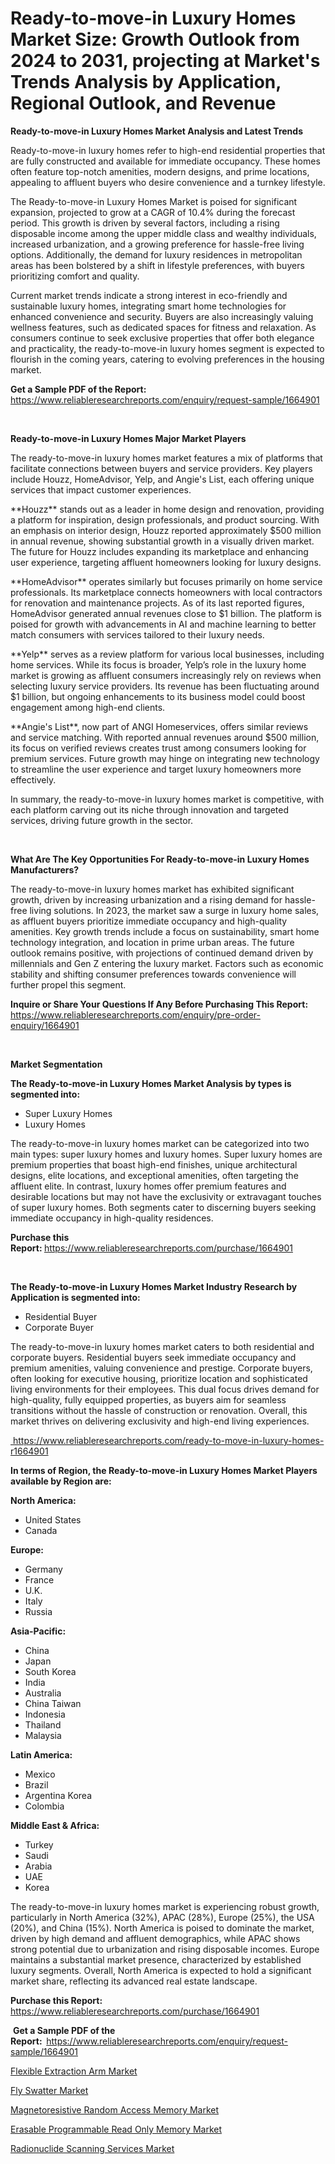 <p><h1>Ready-to-move-in Luxury Homes Market Size: Growth Outlook from 2024 to 2031, projecting at Market's Trends Analysis by Application, Regional Outlook, and Revenue</h1></p><p><strong>Ready-to-move-in Luxury Homes Market Analysis and Latest Trends</strong></p>
<p><p>Ready-to-move-in luxury homes refer to high-end residential properties that are fully constructed and available for immediate occupancy. These homes often feature top-notch amenities, modern designs, and prime locations, appealing to affluent buyers who desire convenience and a turnkey lifestyle.</p><p>The Ready-to-move-in Luxury Homes Market is poised for significant expansion, projected to grow at a CAGR of 10.4% during the forecast period. This growth is driven by several factors, including a rising disposable income among the upper middle class and wealthy individuals, increased urbanization, and a growing preference for hassle-free living options. Additionally, the demand for luxury residences in metropolitan areas has been bolstered by a shift in lifestyle preferences, with buyers prioritizing comfort and quality.</p><p>Current market trends indicate a strong interest in eco-friendly and sustainable luxury homes, integrating smart home technologies for enhanced convenience and security. Buyers are also increasingly valuing wellness features, such as dedicated spaces for fitness and relaxation. As consumers continue to seek exclusive properties that offer both elegance and practicality, the ready-to-move-in luxury homes segment is expected to flourish in the coming years, catering to evolving preferences in the housing market.</p></p>
<p><strong>Get a Sample PDF of the Report:&nbsp;</strong> <a href="https://www.reliableresearchreports.com/enquiry/request-sample/1664901?utm_campaign=38&utm_medium=2&utm_source=Github&utm_content=ia&utm_term=29092024&utm_id=ready-to-move-in-luxury-homes">https://www.reliableresearchreports.com/enquiry/request-sample/1664901</a></p>
<p>&nbsp;</p>
<p><strong>Ready-to-move-in Luxury Homes Major Market Players</strong></p>
<p><p>The ready-to-move-in luxury homes market features a mix of platforms that facilitate connections between buyers and service providers. Key players include Houzz, HomeAdvisor, Yelp, and Angie's List, each offering unique services that impact customer experiences.</p><p>**Houzz** stands out as a leader in home design and renovation, providing a platform for inspiration, design professionals, and product sourcing. With an emphasis on interior design, Houzz reported approximately $500 million in annual revenue, showing substantial growth in a visually driven market. The future for Houzz includes expanding its marketplace and enhancing user experience, targeting affluent homeowners looking for luxury designs.</p><p>**HomeAdvisor** operates similarly but focuses primarily on home service professionals. Its marketplace connects homeowners with local contractors for renovation and maintenance projects. As of its last reported figures, HomeAdvisor generated annual revenues close to $1 billion. The platform is poised for growth with advancements in AI and machine learning to better match consumers with services tailored to their luxury needs.</p><p>**Yelp** serves as a review platform for various local businesses, including home services. While its focus is broader, Yelp’s role in the luxury home market is growing as affluent consumers increasingly rely on reviews when selecting luxury service providers. Its revenue has been fluctuating around $1 billion, but ongoing enhancements to its business model could boost engagement among high-end clients.</p><p>**Angie's List**, now part of ANGI Homeservices, offers similar reviews and service matching. With reported annual revenues around $500 million, its focus on verified reviews creates trust among consumers looking for premium services. Future growth may hinge on integrating new technology to streamline the user experience and target luxury homeowners more effectively.</p><p>In summary, the ready-to-move-in luxury homes market is competitive, with each platform carving out its niche through innovation and targeted services, driving future growth in the sector.</p></p>
<p>&nbsp;</p>
<p><strong>What Are The Key Opportunities For Ready-to-move-in Luxury Homes Manufacturers?</strong></p>
<p><p>The ready-to-move-in luxury homes market has exhibited significant growth, driven by increasing urbanization and a rising demand for hassle-free living solutions. In 2023, the market saw a surge in luxury home sales, as affluent buyers prioritize immediate occupancy and high-quality amenities. Key growth trends include a focus on sustainability, smart home technology integration, and location in prime urban areas. The future outlook remains positive, with projections of continued demand driven by millennials and Gen Z entering the luxury market. Factors such as economic stability and shifting consumer preferences towards convenience will further propel this segment.</p></p>
<p><strong>Inquire or Share Your Questions If Any Before Purchasing This Report:</strong> <a href="https://www.reliableresearchreports.com/enquiry/pre-order-enquiry/1664901?utm_campaign=38&utm_medium=2&utm_source=Github&utm_content=ia&utm_term=29092024&utm_id=ready-to-move-in-luxury-homes">https://www.reliableresearchreports.com/enquiry/pre-order-enquiry/1664901</a></p>
<p>&nbsp;</p>
<p><strong>Market Segmentation</strong></p>
<p><strong>The Ready-to-move-in Luxury Homes Market Analysis by types is segmented into:</strong></p>
<p><ul><li>Super Luxury Homes</li><li>Luxury Homes</li></ul></p>
<p><p>The ready-to-move-in luxury homes market can be categorized into two main types: super luxury homes and luxury homes. Super luxury homes are premium properties that boast high-end finishes, unique architectural designs, elite locations, and exceptional amenities, often targeting the affluent elite. In contrast, luxury homes offer premium features and desirable locations but may not have the exclusivity or extravagant touches of super luxury homes. Both segments cater to discerning buyers seeking immediate occupancy in high-quality residences.</p></p>
<p><strong>Purchase this Report:&nbsp;</strong><a href="https://www.reliableresearchreports.com/purchase/1664901?utm_campaign=38&utm_medium=2&utm_source=Github&utm_content=ia&utm_term=29092024&utm_id=ready-to-move-in-luxury-homes">https://www.reliableresearchreports.com/purchase/1664901</a></p>
<p>&nbsp;</p>
<p><strong>The Ready-to-move-in Luxury Homes Market Industry Research by Application is segmented into:</strong></p>
<p><ul><li>Residential Buyer</li><li>Corporate Buyer</li></ul></p>
<p><p>The ready-to-move-in luxury homes market caters to both residential and corporate buyers. Residential buyers seek immediate occupancy and premium amenities, valuing convenience and prestige. Corporate buyers, often looking for executive housing, prioritize location and sophisticated living environments for their employees. This dual focus drives demand for high-quality, fully equipped properties, as buyers aim for seamless transitions without the hassle of construction or renovation. Overall, this market thrives on delivering exclusivity and high-end living experiences.</p></p>
<p><a href="https://www.reliableresearchreports.com/ready-to-move-in-luxury-homes-r1664901?utm_campaign=38&utm_medium=2&utm_source=Github&utm_content=ia&utm_term=29092024&utm_id=ready-to-move-in-luxury-homes">&nbsp;https://www.reliableresearchreports.com/ready-to-move-in-luxury-homes-r1664901</a></p>
<p><strong>In terms of Region, the Ready-to-move-in Luxury Homes Market Players available by Region are:</strong></p>
<p>
    <p> <strong> North America: </strong>
        <ul>
            <li>United States</li>
            <li>Canada</li>
        </ul>
        </p> 
    <p> <strong> Europe: </strong>
        <ul>
            <li>Germany</li>
            <li>France</li>
            <li>U.K.</li>
            <li>Italy</li>
            <li>Russia</li>
        </ul>
        </p> 
    <p> <strong> Asia-Pacific: </strong>
        <ul>
            <li>China</li>
            <li>Japan</li>
            <li>South Korea</li>
            <li>India</li>
            <li>Australia</li>
            <li>China Taiwan</li>
            <li>Indonesia</li>
            <li>Thailand</li>
            <li>Malaysia</li>
        </ul>
        </p> 
    <p> <strong> Latin America: </strong>
        <ul>
            <li>Mexico</li>
            <li>Brazil</li>
            <li>Argentina Korea</li>
            <li>Colombia</li>
        </ul>
        </p> 
    <p> <strong> Middle East & Africa: </strong>
        <ul>
            <li>Turkey</li>
            <li>Saudi</li>
            <li>Arabia</li>
            <li>UAE</li>
            <li>Korea</li>
        </ul>
    </p>
    </p>
<p><p>The ready-to-move-in luxury homes market is experiencing robust growth, particularly in North America (32%), APAC (28%), Europe (25%), the USA (20%), and China (15%). North America is poised to dominate the market, driven by high demand and affluent demographics, while APAC shows strong potential due to urbanization and rising disposable incomes. Europe maintains a substantial market presence, characterized by established luxury segments. Overall, North America is expected to hold a significant market share, reflecting its advanced real estate landscape.</p></p>
<p><strong>Purchase this Report: </strong><a href="https://www.reliableresearchreports.com/purchase/1664901?utm_campaign=38&utm_medium=2&utm_source=Github&utm_content=ia&utm_term=29092024&utm_id=ready-to-move-in-luxury-homes">https://www.reliableresearchreports.com/purchase/1664901</a></p>
<p>&nbsp;<strong>Get a Sample PDF of the Report:&nbsp;&nbsp;</strong><a href="https://www.reliableresearchreports.com/enquiry/request-sample/1664901?utm_campaign=38&utm_medium=2&utm_source=Github&utm_content=ia&utm_term=29092024&utm_id=ready-to-move-in-luxury-homes">https://www.reliableresearchreports.com/enquiry/request-sample/1664901</a></p>
<p><strong></strong></p>
<p><p><a href="https://www.linkedin.com/pulse/analyzing-flexible-extraction-arm-market-dynamics-growth-vqgce?utm_campaign=38&utm_medium=2&utm_source=Github&utm_content=ia&utm_term=29092024&utm_id=ready-to-move-in-luxury-homes">Flexible Extraction Arm Market</a></p><p><a href="https://www.linkedin.com/pulse/future-trajectory-fly-swatter-market-emerging-trends-forecasts-p0j6f?utm_campaign=38&utm_medium=2&utm_source=Github&utm_content=ia&utm_term=29092024&utm_id=ready-to-move-in-luxury-homes">Fly Swatter Market</a></p><p><a href="https://issuu.com/reportprime-2/docs/magnetoresistive-random-access-memo_d17fa7ca360146?utm_campaign=38&utm_medium=2&utm_source=Github&utm_content=ia&utm_term=29092024&utm_id=ready-to-move-in-luxury-homes">Magnetoresistive Random Access Memory Market</a></p><p><a href="https://issuu.com/reportprime-2/docs/erasable-programmable-read-only-mem_4a6705b8ee5411?utm_campaign=38&utm_medium=2&utm_source=Github&utm_content=ia&utm_term=29092024&utm_id=ready-to-move-in-luxury-homes">Erasable Programmable Read Only Memory Market</a></p><p><a href="https://github.com/RoseBoyd475/Market-Research-Report-List-1/blob/main/radionuclide-scanning-services-market.md?utm_campaign=38&utm_medium=2&utm_source=Github&utm_content=ia&utm_term=29092024&utm_id=ready-to-move-in-luxury-homes">Radionuclide Scanning Services Market</a></p></p>